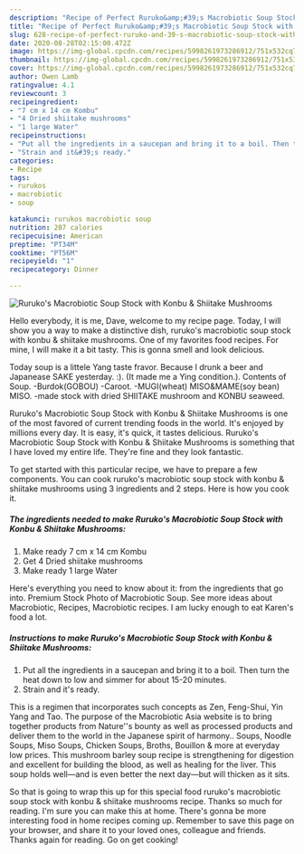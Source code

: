 ```yaml
---
description: "Recipe of Perfect Ruruko&amp;#39;s Macrobiotic Soup Stock with Konbu &amp;amp; Shiitake Mushrooms"
title: "Recipe of Perfect Ruruko&amp;#39;s Macrobiotic Soup Stock with Konbu &amp;amp; Shiitake Mushrooms"
slug: 628-recipe-of-perfect-ruruko-and-39-s-macrobiotic-soup-stock-with-konbu-and-amp-shiitake-mushrooms
date: 2020-08-28T02:15:00.472Z
image: https://img-global.cpcdn.com/recipes/5998261973286912/751x532cq70/rurukos-macrobiotic-soup-stock-with-konbu-shiitake-mushrooms-recipe-main-photo.jpg
thumbnail: https://img-global.cpcdn.com/recipes/5998261973286912/751x532cq70/rurukos-macrobiotic-soup-stock-with-konbu-shiitake-mushrooms-recipe-main-photo.jpg
cover: https://img-global.cpcdn.com/recipes/5998261973286912/751x532cq70/rurukos-macrobiotic-soup-stock-with-konbu-shiitake-mushrooms-recipe-main-photo.jpg
author: Owen Lamb
ratingvalue: 4.1
reviewcount: 3
recipeingredient:
- "7 cm x 14 cm Kombu"
- "4 Dried shiitake mushrooms"
- "1 large Water"
recipeinstructions:
- "Put all the ingredients in a saucepan and bring it to a boil. Then turn the heat down to low and simmer for about 15-20 minutes."
- "Strain and it&#39;s ready."
categories:
- Recipe
tags:
- rurukos
- macrobiotic
- soup

katakunci: rurukos macrobiotic soup 
nutrition: 207 calories
recipecuisine: American
preptime: "PT34M"
cooktime: "PT56M"
recipeyield: "1"
recipecategory: Dinner

---
```



![Ruruko&#39;s Macrobiotic Soup Stock with Konbu &amp; Shiitake Mushrooms](https://img-global.cpcdn.com/recipes/5998261973286912/751x532cq70/rurukos-macrobiotic-soup-stock-with-konbu-shiitake-mushrooms-recipe-main-photo.jpg)

Hello everybody, it is me, Dave, welcome to my recipe page. Today, I will show you a way to make a distinctive dish, ruruko&#39;s macrobiotic soup stock with konbu &amp; shiitake mushrooms. One of my favorites food recipes. For mine, I will make it a bit tasty. This is gonna smell and look delicious.

Today soup is a littele Yang taste fravor. Because I drunk a beer and Japanease SAKE yesterday. :). (It made me a Ying condition.). Contents of Soup. -Burdok(GOBOU) -Caroot. -MUGI(wheat) MISO&amp;MAME(soy bean) MISO. -made stock with dried SHIITAKE mushroom and KONBU seaweed.

Ruruko&#39;s Macrobiotic Soup Stock with Konbu &amp; Shiitake Mushrooms is one of the most favored of current trending foods in the world. It's enjoyed by millions every day. It is easy, it's quick, it tastes delicious. Ruruko&#39;s Macrobiotic Soup Stock with Konbu &amp; Shiitake Mushrooms is something that I have loved my entire life. They're fine and they look fantastic.


To get started with this particular recipe, we have to prepare a few components. You can cook ruruko&#39;s macrobiotic soup stock with konbu &amp; shiitake mushrooms using 3 ingredients and 2 steps. Here is how you cook it.

<!--inarticleads1-->

##### The ingredients needed to make Ruruko&#39;s Macrobiotic Soup Stock with Konbu &amp; Shiitake Mushrooms:

1. Make ready 7 cm x 14 cm Kombu
1. Get 4 Dried shiitake mushrooms
1. Make ready 1 large Water


Here&#39;s everything you need to know about it: from the ingredients that go into. Premium Stock Photo of Macrobiotic Soup. See more ideas about Macrobiotic, Recipes, Macrobiotic recipes. I am lucky enough to eat Karen&#39;s food a lot. 

<!--inarticleads2-->

##### Instructions to make Ruruko&#39;s Macrobiotic Soup Stock with Konbu &amp; Shiitake Mushrooms:

1. Put all the ingredients in a saucepan and bring it to a boil. Then turn the heat down to low and simmer for about 15-20 minutes.
1. Strain and it&#39;s ready.


This is a regimen that incorporates such concepts as Zen, Feng-Shui, Yin Yang and Tao. The purpose of the Macrobiotic Asia website is to bring together products from Nature&#39;&#39;s bounty as well as processed products and deliver them to the world in the Japanese spirit of harmony.. Soups, Noodle Soups, Miso Soups, Chicken Soups, Broths, Bouillon &amp; more at everyday low prices. This mushroom barley soup recipe is strengthening for digestion and excellent for building the blood, as well as healing for the liver. This soup holds well—and is even better the next day—but will thicken as it sits. 

So that is going to wrap this up for this special food ruruko&#39;s macrobiotic soup stock with konbu &amp; shiitake mushrooms recipe. Thanks so much for reading. I'm sure you can make this at home. There's gonna be more interesting food in home recipes coming up. Remember to save this page on your browser, and share it to your loved ones, colleague and friends. Thanks again for reading. Go on get cooking!
